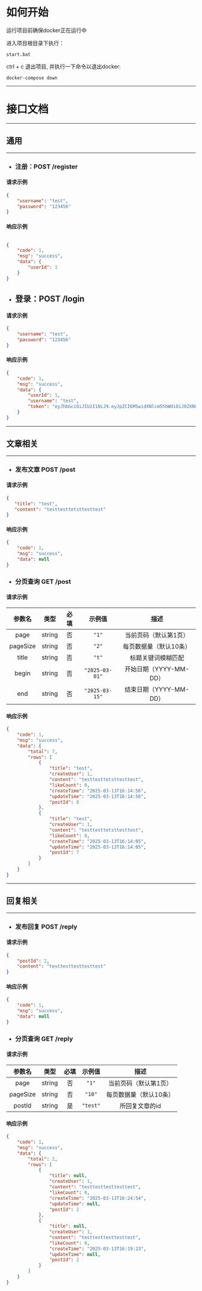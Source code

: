 # 如何开始
运行项目前确保docker正在运行中

进入项目根目录下执行：
```shell
start.bat
```

ctrl + c 退出项目, 并执行一下命令以退出docker:
```shell
docker-compose down
```

---
# 接口文档
---
## 通用
---
- ### 注册：POST /register
#### 请求示例
```json
{
    "username": "test",
    "password": "123456"
}
```
#### 响应示例
```json

{
    "code": 1,
    "msg": "success",
  	"data": {
        "userId": 1
  	}
}
```
- ## 登录：POST /login
#### 请求示例
```json
{
    "username": "test",
    "password": "123456"
}
```
#### 响应示例
```json
{
    "code": 1,
    "msg": "success",
    "data": {
        "userId": 1,
        "username": "test",
        "token": "eyJhbGciOiJIUzI1NiJ9.eyJpZCI6MSwidXNlcm5hbWUiOiJ0ZXN0IiwiZXhwIjoxNzQxODk3ODk3fQ.OUZzi4EcV7ZAinj-kJt1bLw_DOp8yWmsWjS2bh9O87k"
    }
}
```
---
## 文章相关
---
- ### 发布文章 POST /post
#### 请求示例
```json
{
   "title": "test",
   "content": "testtesttetsttesttest"
}
```
#### 响应示例
```json
{
    "code": 1,
    "msg": "success",
    "data": null
}
```
- ### 分页查询 GET /post
#### 请求示例

|  参数名  |  类型  | 必填 |     示例值     |          描述          |
| :------: | :----: | :--: | :------------: | :--------------------: |
|   page   | string |  否  |     `"1"`      | 当前页码（默认第1页）  |
| pageSize | string |  否  |     `"2"`      | 每页数据量（默认10条） |
|  title   | string |  否  |     `"t"`      |   标题关键词模糊匹配   |
|  begin   | string |  否  | `"2025-03-01"` | 开始日期（YYYY-MM-DD） |
|   end    | string |  否  | `"2025-03-15"` | 结束日期（YYYY-MM-DD） |

#### 响应示例
```json
{
    "code": 1,
    "msg": "success",
    "data": {
        "total": 7,
        "rows": [
            {
                "title": "test",
                "createUser": 1,
                "content": "testtesttetsttesttest",
                "likeCount": 0,
                "createTime": "2025-03-13T16:14:56",
                "updateTime": "2025-03-13T16:14:56",
                "postId": 8
            },
            {
                "title": "test",
                "createUser": 1,
                "content": "testtesttetsttesttest",
                "likeCount": 0,
                "createTime": "2025-03-13T16:14:05",
                "updateTime": "2025-03-13T16:14:05",
                "postId": 7
            }
        ]
    }
}
```
----
## 回复相关
---
- ### 发布回复 POST /reply
#### 请求示例
```json
{
    "postId": 2,
    "content": "testtesttesttesttest"
}
```
#### 响应示例
```json
{
    "code": 1,
    "msg": "success",
    "data": null
}
```
- ### 分页查询 GET /reply
#### 请求示例

|  参数名  |  类型  | 必填 |  示例值  |          描述          |
| :------: | :----: | :--: | :------: | :--------------------: |
|   page   | string |  否  |  `"1"`   | 当前页码（默认第1页）  |
| pageSize | string |  否  |  `"10"`  | 每页数据量（默认10条） |
|  postId  | string |  是  | `"test"` |     所回复文章的id     |

#### 响应示例
```json
{
    "code": 1,
    "msg": "success",
    "data": {
        "total": 2,
        "rows": [
            {
                "title": null,
                "createUser": 1,
                "content": "testtesttesttesttest",
                "likeCount": 0,
                "createTime": "2025-03-13T16:24:54",
                "updateTime": null,
                "postId": 2
            },
            {
                "title": null,
                "createUser": 1,
                "content": "testtesttesttesttest",
                "likeCount": 0,
                "createTime": "2025-03-13T16:19:23",
                "updateTime": null,
                "postId": 2
            }
        ]
    }
}
```















